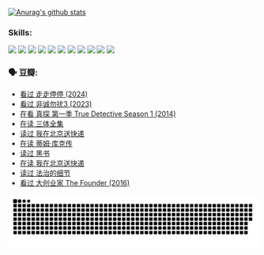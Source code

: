 
[![Anurag's github stats](https://github-readme-stats.vercel.app/api?username=w940853815)](https://github.com/anuraghazra/github-readme-stats)

### Skills:

<code><img height="32" src="https://cdn.jsdelivr.net/npm/simple-icons@v5/icons/python.svg"></code>
<code><img height="32" src="https://cdn.jsdelivr.net/npm/simple-icons@v5/icons/javascript.svg"></code>
<code><img height="32" src="https://cdn.jsdelivr.net/npm/simple-icons@v5/icons/django.svg"></code>
<code><img height="32" src="https://cdn.jsdelivr.net/npm/simple-icons@v5/icons/flask.svg"></code>
<code><img height="32" src="https://cdn.jsdelivr.net/npm/simple-icons@v5/icons/vuetify.svg"></code>
<code><img height="32" src="https://cdn.jsdelivr.net/npm/simple-icons@v5/icons/git.svg"></code>
<code><img height="32" src="https://cdn.jsdelivr.net/npm/simple-icons@v5/icons/docker.svg"></code>
<code><img height="32" src="https://cdn.jsdelivr.net/npm/simple-icons@v5/icons/postgresql.svg"></code>
<code><img height="32" src="https://cdn.jsdelivr.net/npm/simple-icons@v5/icons/elasticsearch.svg"></code>
<code><img height="32" src="https://cdn.jsdelivr.net/npm/simple-icons@v5/icons/macos.svg"></code>
<code><img height="32" src="https://cdn.jsdelivr.net/npm/simple-icons@v5/icons/linux.svg"></code>

### 🗣 豆瓣:

<!-- DOUBAN-ACTIVITIES:START -->
- [看过 走走停停‎ (2024)](https://www.douban.com/people/136069238/status/4684430230/?_i=24602638)
- [看过 非诚勿扰3‎ (2023)](https://www.douban.com/people/136069238/status/4676324100/?_i=24602638)
- [在看 真探 第一季 True Detective Season 1‎ (2014)](https://www.douban.com/people/136069238/status/4673382852/?_i=24602638)
- [在读 三体全集](https://www.douban.com/people/136069238/status/4672842521/?_i=24602638)
- [读过 我在北京送快递](https://www.douban.com/people/136069238/status/4672842036/?_i=24602638)
- [在读 蒂姆·库克传](https://www.douban.com/people/136069238/status/4663517053/?_i=24602638)
- [读过 黑书](https://www.douban.com/people/136069238/status/4663516022/?_i=24602638)
- [在读 我在北京送快递](https://www.douban.com/people/136069238/status/4658098365/?_i=24602638)
- [读过 法治的细节](https://www.douban.com/people/136069238/status/4657347558/?_i=24602638)
- [看过 大创业家 The Founder‎ (2016)](https://www.douban.com/people/136069238/status/4649667693/?_i=24602639)
<!-- DOUBAN-ACTIVITIES:END -->


![Snake animation](https://raw.githubusercontent.com/w940853815/w940853815/output/github-contribution-grid-snake.svg)

<!--
**w940853815/w940853815** is a ✨ _special_ ✨ repository because its `README.md` (this file) appears on your GitHub profile.

Here are some ideas to get you started:

- 🔭 I’m currently working on ...
- 🌱 I’m currently learning ...
- 👯 I’m looking to collaborate on ...
- 🤔 I’m looking for help with ...
- 💬 Ask me about ...
- 📫 How to reach me: ...
- 😄 Pronouns: ...
- ⚡ Fun fact: ...
-->
